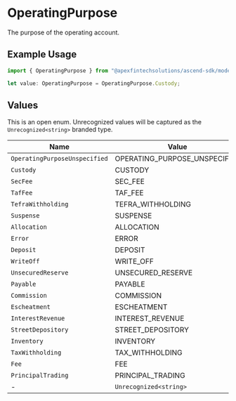 # OperatingPurpose

The purpose of the operating account.

## Example Usage

```typescript
import { OperatingPurpose } from "@apexfintechsolutions/ascend-sdk/models/components";

let value: OperatingPurpose = OperatingPurpose.Custody;
```

## Values

This is an open enum. Unrecognized values will be captured as the `Unrecognized<string>` branded type.

| Name                          | Value                         |
| ----------------------------- | ----------------------------- |
| `OperatingPurposeUnspecified` | OPERATING_PURPOSE_UNSPECIFIED |
| `Custody`                     | CUSTODY                       |
| `SecFee`                      | SEC_FEE                       |
| `TafFee`                      | TAF_FEE                       |
| `TefraWithholding`            | TEFRA_WITHHOLDING             |
| `Suspense`                    | SUSPENSE                      |
| `Allocation`                  | ALLOCATION                    |
| `Error`                       | ERROR                         |
| `Deposit`                     | DEPOSIT                       |
| `WriteOff`                    | WRITE_OFF                     |
| `UnsecuredReserve`            | UNSECURED_RESERVE             |
| `Payable`                     | PAYABLE                       |
| `Commission`                  | COMMISSION                    |
| `Escheatment`                 | ESCHEATMENT                   |
| `InterestRevenue`             | INTEREST_REVENUE              |
| `StreetDepository`            | STREET_DEPOSITORY             |
| `Inventory`                   | INVENTORY                     |
| `TaxWithholding`              | TAX_WITHHOLDING               |
| `Fee`                         | FEE                           |
| `PrincipalTrading`            | PRINCIPAL_TRADING             |
| -                             | `Unrecognized<string>`        |
